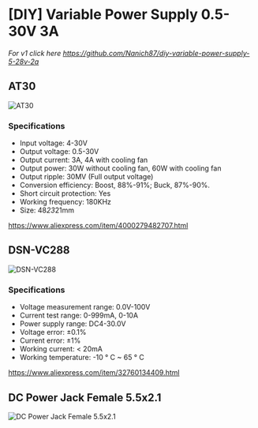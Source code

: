 # [DIY] Variable Power Supply 0.5-30V 3A

*For v1 click here https://github.com/Nanich87/diy-variable-power-supply-5-28v-2a*

## AT30

![AT30](https://github.com/Nanich87/diy-variable-power-supply-1-30v-3a/blob/master/images/at30.jpg)

### Specifications

- Input voltage: 4-30V
- Output voltage: 0.5-30V
- Output current: 3A, 4A with cooling fan
- Output power: 30W without cooling fan, 60W with cooling fan
- Output ripple: 30MV (Full output voltage)
- Conversion efficiency: Boost, 88%-91%; Buck, 87%-90%.
- Short circuit protection: Yes
- Working frequency: 180KHz
- Size: 48*23*21mm

https://www.aliexpress.com/item/4000279482707.html

## DSN-VC288

![DSN-VC288](https://github.com/Nanich87/diy-variable-power-supply-1-30v-3a/blob/master/images/dsn-vc288.jpg)

### Specifications

- Voltage measurement range: 0.0V-100V
- Current test range: 0-999mA, 0-10A
- Power supply range: DC4-30.0V
- Voltage error: ±0.1%
- Current error: ±1%
- Working current: < 20mA
- Working temperature: -10 ° C ~ 65 ° C

https://www.aliexpress.com/item/32760134409.html

## DC Power Jack Female 5.5x2.1

![DC Power Jack Female 5.5x2.1](https://github.com/Nanich87/diy-variable-power-supply-1-30v-3a/blob/master/images/dc-power-jack-female-5.5x2.1.jpg)
